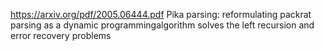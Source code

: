 https://arxiv.org/pdf/2005.06444.pdf Pika parsing: reformulating packrat parsing as a dynamic programmingalgorithm solves the left recursion and error recovery problems